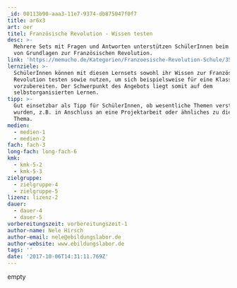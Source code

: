 ```yaml
---
_id: 00113b90-aaa3-11e7-9374-db875047f0f7
title: ar6x3
art: oer
titel: Französische Revolution - Wissen testen
desc: >-
  Mehrere Sets mit Fragen und Antworten unterstützen SchülerInnen beim Lernen
  von Grundlagen zur Französischen Revolution.
link: 'https://memucho.de/Kategorien/Franzoesische-Revolution-Schule/353'
lernziele: >-
  SchülerInnen können mit diesen Lernsets sowohl ihr Wissen zur Französischen
  Revolution testen sowie nutzen, um sich beispielsweise für eine Klassenarbeit
  vorzubereiten. Der Schwerpunkt des Angebots liegt somit auf dem
  selbstorganisierten Lernen.
tipp: >-
  Gut einsetzbar als Tipp für SchülerInnen, ob wesentliche Themen verstanden
  wurden, z.B. in Anschluss an eine Projektarbeit oder ähnliches zu diesem
  Thema.
medien:
  - medien-1
  - medien-2
fach: fach-3
long-fach: long-fach-6
kmk:
  - kmk-5-2
  - kmk-5-3
zielgruppe:
  - zielgruppe-4
  - zielgruppe-5
lizenz: lizenz-2
dauer:
  - dauer-4
  - dauer-5
vorbereitungszeit: vorbereitungszeit-1
author-name: Nele Hirsch
author-email: nele@ebildungslabor.de
author-website: www.ebildungslabor.de
tags: ''
date: '2017-10-06T14:31:11.769Z'
---
```

empty
